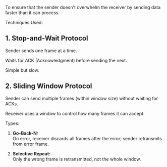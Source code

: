 To ensure that the sender doesn't overwhelm the receiver by sending data faster than it can process.

Techniques Used:
## 1. Stop-and-Wait Protocol
Sender sends one frame at a time.

Waits for ACK (Acknowledgment) before sending the next.

Simple but slow.

## 2. Sliding Window Protocol
Sender can send multiple frames (within window size) without waiting for ACKs.

Receiver uses a window to control how many frames it can accept.

Types:

1. **Go-Back-N:**  
On error, receiver discards all frames after the error; sender retransmits from error frame.

2. **Selective Repeat:**  
Only the wrong frame is retransmitted, not the whole window.